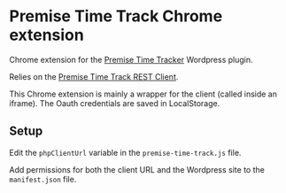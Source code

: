 # Premise Time Track Chrome extension

Chrome extension for the [Premise Time Tracker](https://github.com/PremiseWP/premise-time-track/) Wordpress plugin.

Relies on the [Premise Time Track REST Client](https://github.com/PremiseWP/premise-time-track-rest-client).

This Chrome extension is mainly a wrapper for the client (called inside an iframe). The Oauth credentials are saved in LocalStorage.

## Setup

Edit the `phpClientUrl` variable in the `premise-time-track.js` file.

Add permissions for both the client URL and the Wordpress site to the `manifest.json` file.
